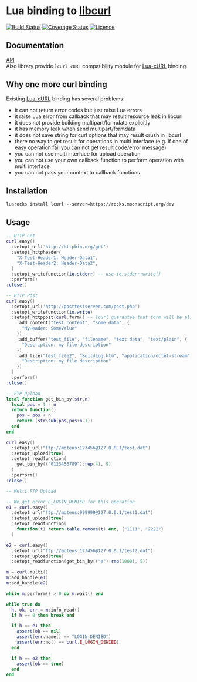 # Lua binding to [libcurl](http://curl.haxx.se/libcurl)
[![Build Status](https://travis-ci.org/Lua-cURL/Lua-cURLv3.svg?branch=master)](https://travis-ci.org/Lua-cURL/Lua-cURLv3)
[![Coverage Status](https://coveralls.io/repos/Lua-cURL/Lua-cURLv3/badge.png?branch=master)](https://coveralls.io/r/Lua-cURL/Lua-cURLv3?branch=master)
[![Licence](http://img.shields.io/badge/Licence-MIT-brightgreen.svg)](LICENSE)

## Documentation
[API](http://moteus.github.com/lcurl)<br/>
Also library provide `lcurl.cURL` compatibility module for [Lua-cURL](http://lua-curl.github.io/Lua-cURL) binding.

## Why one more curl binding

Existing [Lua-cURL](http://lua-curl.github.io/Lua-cURL) binding has several problems:

* it can not return error codes but just raise Lua errors
* it raise Lua error from callback that may result resource leak in libcurl
* it does not provide building multipart/formdata explicitly
* it has memory leak when send multipart/formdata
* it does not save string for curl options that may result crush in libcurl
* there no way to get result for operations in multi interface (e.g. if one of easy operation fail you can not get result code/error message)
* you can not use multi interface for upload operation
* you can not use your own callback function to perform operation with multi interface
* you can not pass your context to callback functions

## Installation

```
luarocks install lcurl --server=https://rocks.moonscript.org/dev
```

## Usage

```Lua
-- HTTP Get
curl.easy()
  :setopt_url('http://httpbin.org/get')
  :setopt_httpheader{
    "X-Test-Header1: Header-Data1",
    "X-Test-Header2: Header-Data2",
  }
  :setopt_writefunction(io.stderr) -- use io.stderr:write()
  :perform()
:close()
```

```Lua
-- HTTP Post
curl.easy()
  :setopt_url('http://posttestserver.com/post.php')
  :setopt_writefunction(io.write)
  :setopt_httppost(curl.form() -- lcurl guarantee that form will be alive
    :add_content("test_content", "some data", {
      "MyHeader: SomeValue"
    })
    :add_buffer("test_file", "filename", "text data", "text/plain", {
      "Description: my file description"
    })
    :add_file("test_file2", "BuildLog.htm", "application/octet-stream", {
      "Description: my file description"
    })
  )
  :perform()
:close()
```

```Lua
-- FTP Upload
local function get_bin_by(str,n)
  local pos = 1 - n
  return function()
    pos = pos + n
    return (str:sub(pos,pos+n-1))
  end
end

curl.easy()
  :setopt_url("ftp://moteus:123456@127.0.0.1/test.dat")
  :setopt_upload(true)
  :setopt_readfunction(
    get_bin_by(("0123456789"):rep(4), 9)
  )
  :perform()
:close()
```

```Lua
-- Multi FTP Upload

-- We get error E_LOGIN_DENIED for this operation
e1 = curl.easy()
  :setopt_url("ftp://moteus:999999@127.0.0.1/test1.dat")
  :setopt_upload(true)
  :setopt_readfunction(
    function(t) return table.remove(t) end, {"1111", "2222"}
  )

e2 = curl.easy()
  :setopt_url("ftp://moteus:123456@127.0.0.1/test2.dat")
  :setopt_upload(true)
  :setopt_readfunction(get_bin_by(("e"):rep(1000), 5))

m = curl.multi()
m:add_handle(e1)
m:add_handle(e2)

while m:perform() > 0 do m:wait() end

while true do
  h, ok, err = m:info_read()
  if h == 0 then break end

  if h == e1 then 
    assert(ok == nil)
    assert(err:name() == "LOGIN_DENIED")
    assert(err:no() == curl.E_LOGIN_DENIED)
  end

  if h == e2 then 
    assert(ok == true)
  end
end
```


